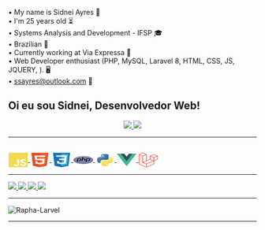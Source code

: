• My name is Sidnei Ayres 👋
<br/>
• I'm 25 years old ⏳
<br/>
•  Systems Analysis and Development - IFSP 🎓
<br/>
• Brazilian 📍
<br/>
• Currently working at Via Expressa 🔨
<br/>
• Web Developer enthusiast (PHP, MySQL, Laravel 8,  HTML, CSS, JS, JQUERY, ). 🖥️
<br/>
• ssayres@outlook.com 📧
<br/>


## Oi eu sou  Sidnei, Desenvolvedor Web!

<div align="center">
  <a href="https://github.com/ssayres">
  <img height="180em" src="https://github-readme-stats.vercel.app/api?username=ssayres&show_icons=true&theme=monokai&include_all_commits=true&count_private=true"/>
  <img height="180em" src="https://github-readme-stats.vercel.app/api/top-langs/?username=ssayres&layout=compact&langs_count=7&theme=monokai"/>
</div>
  
 <hr/>
  
 <div style="display: inline_block"><br>
  <img align="center" alt="Rapha-Js" height="30" width="40" src="https://raw.githubusercontent.com/devicons/devicon/master/icons/javascript/javascript-plain.svg">
  <img align="center" alt="Rapha-HTML" height="30" width="40" src="https://raw.githubusercontent.com/devicons/devicon/master/icons/html5/html5-original.svg">
  <img align="center" alt="Rapha-CSS" height="30" width="40" src="https://raw.githubusercontent.com/devicons/devicon/master/icons/css3/css3-original.svg">
  <img align="center" alt="Rapha-CSS" height="30" width="40" src="https://raw.githubusercontent.com/devicons/devicon/master/icons/php/php-original.svg">
  <img align="center" alt="Rapha-Python" height="30" width="40" src="https://raw.githubusercontent.com/devicons/devicon/master/icons/python/python-original.svg">
  <img align="center" alt="Rapha-Vue" height="30" width="40" src="https://github.com/devicons/devicon/blob/master/icons/vuejs/vuejs-original.svg">
  <img align="center" alt="Rapha-Laravel" height="30" width="40" src="https://github.com/devicons/devicon/blob/master/icons/laravel/laravel-original.svg">
</div>

<hr/>

<div>
  <a href="https://www.instagram.com/ayres_sidnei/" target="_blank">
    <img src="https://img.shields.io/badge/-Instagram-%23E4405F?style=for-the-badge&logo=instagram&logoColor=white" target="_blank"/>
  </a>

  <a href="https://open.spotify.com/artist/49fT1d51nkUIYWbWxwdyVI?si=e6h1-L1-Ty2tMNPsXLnZRw" target="_blank">
    <img src="https://img.shields.io/badge/Spotify-1ED760?&style=for-the-badge&logo=spotify&logoColor=white" target="_blank"/>
  </a>

  <a href="mailto:ssayres@outlook.com">
    <img
      src="https://img.shields.io/badge/Microsoft_Outlook-0078D4?style=for-the-badge&logo=microsoft-outlook&logoColor=white"
      target="_blank"
    />
  </a>

  <a href="https://linkedin.com/in/sidnei-ayres-8a5806140" target="_blank">
    <img src="https://img.shields.io/badge/-LinkedIn-%230077B5?style=for-the-badge&logo=linkedin&logoColor=white" target="_blank"/>
  </a>
  <hr/>
  <img align="center" alt="Rapha-Larvel"height="200"width="850"src="https://miro.medium.com/v2/resize:fit:640/format:webp/1*5eu2YRotl6kL2tVLGVmGTg.gif">
</div>

<hr/>
  
  
  
   


